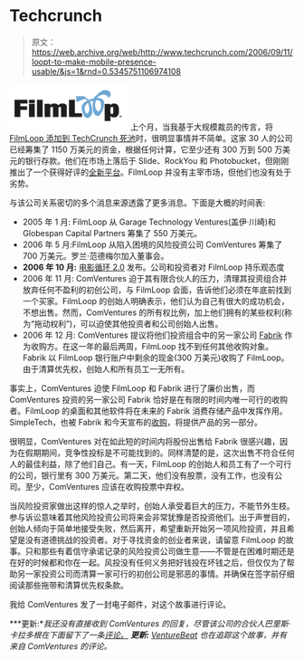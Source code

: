 # Techcrunch

> 原文：<https://web.archive.org/web/http://www.techcrunch.com/2006/09/11/loopt-to-make-mobile-presence-usable/&js=1&rnd=0.5345751106974108>

[![](img/0d9d47e28da853605e88146ae177f334.png)](https://web.archive.org/web/20070214023610/http://www.filmloop.com/) 上个月，当我基于大规模裁员的传言，将 [FilmLoop 添加到 TechCrunch 死池](https://web.archive.org/web/20070214023610/http://www.techcrunch.com/2007/01/06/filmloop-dips-toes-into-the-deadpool/)时，很明显事情并不简单。这家 30 人的公司已经筹集了 1150 万美元的资金，根据任何计算，它至少还有 300 万到 500 万美元的银行存款。他们在市场上落后于 Slide、RockYou 和 Photobucket，但刚刚推出了一个获得好评的[全新平台](https://web.archive.org/web/20070214023610/http://www.techcrunch.com/2006/10/03/filmloop-20-coming-this-month-improvements-mixed/)。FilmLoop 并没有主宰市场，但他们也没有处于劣势。

与该公司关系密切的多个消息来源透露了更多消息。下面是大概的时间表:

*   2005 年 1 月: FilmLoop 从 Garage Technology Ventures(盖伊·川崎)和 Globespan Capital Partners 筹集了 550 万美元。
*   2006 年 5 月:FilmLoop 从陷入困境的风险投资公司 ComVentures 筹集了 700 万美元。罗兰·范德梅尔加入董事会。
*   **2006 年 10 月:** [电影循环 2.0](https://web.archive.org/web/20070214023610/http://www.techcrunch.com/2006/10/03/filmloop-20-coming-this-month-improvements-mixed/) 发布。公司和投资者对 FilmLoop 持乐观态度
*   2006 年 11 月: ComVentures 迫于其有限合伙人的压力，清理其投资组合并放弃任何不盈利的初创公司，与 FilmLoop 会面，告诉他们必须在年底前找到一个买家。FilmLoop 的创始人明确表示，他们认为自己有很大的成功机会，不想出售。然而，ComVentures 的所有权比例，加上他们拥有的某些权利(称为“拖动权利”)，可以迫使其他投资者和公司创始人出售。
*   2006 年 12 月: ComVentures 提议将他们投资组合中的另一家公司 [Fabrik](https://web.archive.org/web/20070214023610/http://www.techcrunch.com/2006/07/10/fabrik-media-storage-opens-limited-beta-accounts-today/) 作为收购方。在这一年的最后两周，FilmLoop 找不到任何其他收购对象。Fabrik 以 FilmLoop 银行账户中剩余的现金(300 万美元)收购了 FilmLoop。由于清算优先权，创始人和所有员工一无所有。

事实上，ComVentures 迫使 FilmLoop 和 Fabrik 进行了廉价出售，而 ComVentures 投资的另一家公司 Fabrik 恰好是在有限的时间内唯一可行的收购者。FilmLoop 的桌面和其他软件将在未来的 Fabrik 消费存储产品中发挥作用。SimpleTech，也被 Fabrik 和今天宣布的[收购](https://web.archive.org/web/20070214023610/http://www.prnewswire.com/cgi-bin/stories.pl?ACCT=104&STORY=/www/story/02-12-2007/0004525304&EDATE=)，将提供产品的另一部分。

很明显，ComVentures 对在如此短的时间内将股份出售给 Fabrik 很感兴趣，因为在假期期间，竞争性投标是不可能找到的。同样清楚的是，这次出售不符合任何人的最佳利益，除了他们自己。有一天，FilmLoop 的创始人和员工有了一个可行的公司，银行里有 300 万美元。第二天，他们没有股票，没有工作，也没有公司。至少，ComVentures 应该在收购投票中弃权。

当风险投资家做出这样的惊人之举时，创始人承受着巨大的压力，不能节外生枝。参与诉讼意味着其他风险投资公司将来会非常犹豫是否投资他们。出于声誉目的，创始人倾向于简单地接受失败，然后离开，希望重新开始另一项风险投资，并且希望是没有道德挑战的投资者。对于寻找资金的创业者来说，请留意 FilmLoop 的故事。只和那些有着信守承诺记录的风险投资公司做生意——不管是在困难时期还是在好的时候都和你在一起。风投没有任何义务把好钱投在坏钱之后，但仅仅为了帮助另一家投资公司而清算一家可行的初创公司是邪恶的事情。并确保在签字前仔细阅读那些拖带和清算优先权条款。

我给 ComVentures 发了一封电子邮件，对这个故事进行评论。

***更新:**我还没有直接收到 ComVentures 的回复，尽管该公司的合伙人巴里斯·卡拉多根在下面留下了一条[评论。](https://web.archive.org/web/20070214023610/http://www.techcrunch.com/2007/02/12/filmloop-betrayed-by-investors/#comment-935270)*
 ***更新:** [VentureBeat](https://web.archive.org/web/20070214023610/http://venturebeat.com/2007/02/13/filmloops-demise-the-reputation-of-vcs-and-how-you-can-help/) 也在追踪这个故事，并有来自 ComVentures 的评论。*